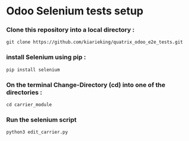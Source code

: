 # Odoo Selenium tests setup

### Clone this repository into a local directory :
    git clone https://github.com/kiarieking/quatrix_odoo_e2e_tests.git

### install Selenium using pip :

    pip install selenium 

### On the terminal Change-Directory (cd) into one of the directories :

    cd carrier_module

### Run the selenium script

    python3 edit_carrier.py
